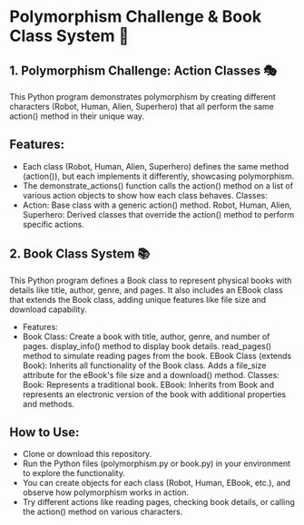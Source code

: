 # Polymorphism Challenge & Book Class System 🚀
## 1. Polymorphism Challenge: Action Classes 🎭
This Python program demonstrates polymorphism by creating different characters (Robot, Human, Alien, Superhero) that all perform the same action() method in their unique way.

## Features:
- Each class (Robot, Human, Alien, Superhero) defines the same method (action()), but each implements it differently, showcasing polymorphism.
- The demonstrate_actions() function calls the action() method on a list of various action objects to show how each class behaves.
Classes:
- Action: Base class with a generic action() method.
Robot, Human, Alien, Superhero: Derived classes that override the action() method to perform specific actions.
## 2. Book Class System 📚
This Python program defines a Book class to represent physical books with details like title, author, genre, and pages. It also includes an EBook class that extends the Book class, adding unique features like file size and download capability.

- Features:
- Book Class:
Create a book with title, author, genre, and number of pages.
display_info() method to display book details.
read_pages() method to simulate reading pages from the book.
EBook Class (extends Book):
Inherits all functionality of the Book class.
Adds a file_size attribute for the eBook's file size and a download() method.
Classes:
Book: Represents a traditional book.
EBook: Inherits from Book and represents an electronic version of the book with additional properties and methods.
## How to Use:
- Clone or download this repository.
- Run the Python files (polymorphism.py or book.py) in your environment to explore the functionality.
- You can create objects for each class (Robot, Human, EBook, etc.), and observe how polymorphism works in action.
- Try different actions like reading pages, checking book details, or calling the action() method on various characters.
